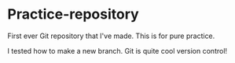 # Practice-repository
First ever Git repository that I've made. This is for pure practice.

I tested how to make a new branch. Git is quite cool version control!
